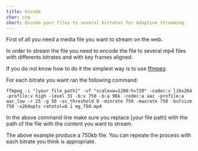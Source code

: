 ```yaml
---
title: Encode
char: cog
short: Encode your files to several bitrates for Adaptive Streaming. 
---
```

First of all you need a media file you want to stream on the web.

In order to stream the file you need to encode the file to several mp4 files with differents bitrates and with key frames aligned.

If you do not know how to do it the simplest way is to use [ffmpeg](https://ffmpeg.org/download.html).

For each bitrate you want ran the following command:

```
ffmpeg -i "[your file path]" -vf "scale=w=1280:h=720" -codec:v libx264 -profile:v high -level 31 -b:v 750 -b:a 96k -codec:a aac -profile:a aac_low -r 25 -g 50 -sc_threshold 0 -minrate 750 -maxrate 750 -bufsize 750 -x264opts ratetol=0.1 mg_750.mp4
```

In the above command line make sure you replace [your file path] with the path of the file with the content you want to stream.

The above example produce a 750kb file. You can repeate the process with each bitrate you think is appropriate. 



